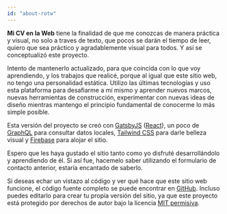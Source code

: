 ```yaml
---
id: "about-rotw"
---
```


**Mi CV en la Web** tiene la finalidad de que me conozcas de manera pr&aacute;ctica y visual, no solo a traves de texto, que pocos se dar&aacute;n el tiempo de leer, quiero que sea pr&aacute;ctico y agradablemente visual para todos. Y as&iacute; se conceptualiz&oacute; este proyecto.

Intento de mantenerlo actualizado, para que coincida con lo que voy aprendiendo, y los trabajos que realic&eacute;, porque al igual que este sitio web, no tengo una personalidad est&aacute;tica. Utilizo las &uacute;ltimas tecnolog&iacute;as y uso esta plataforma para desafiarme a m&iacute; mismo y aprender nuevos marcos, nuevas herramientas de construcci&oacute;n, experimentar con nuevas ideas de dise&ntilde;o mientras mantengo el principio fundamental de conocerme lo m&aacute;s simple posible.

Esta versi&oacute;n del proyecto se cre&oacute; con [GatsbyJS](https://www.gatsbyjs.org/) ([React](https://es.reactjs.org/)), un poco de [GraphQL](https://graphql.org/) para consultar datos locales, [Tailwind CSS](https://tailwindcss.com/) para darle belleza visual y [Firebase](https://firebase.google.com/) para alojar el sitio.

Espero que les haya gustado el sitio tanto como yo disfrut&eacute; desarroll&aacute;ndolo y aprendiendo de &eacute;l. Si as&iacute; fue, hacemelo saber utilizando el formulario de contacto anterior, estar&iacute;a encantado de saberlo.

Si deseas echar un vistazo al c&oacute;digo y ver qu&eacute; hace que este sitio web funcione, el c&oacute;digo fuente completo se puede encontrar en [GitHub](https://github.com/facundo-cachan/mi-cv-en-la-web). Incluso puedes editarlo para crear tu propia versi&oacute;n del sitio, ya que este proyecto est&aacute; protegido por derechos de autor bajo la licencia [MIT permisiva](https://github.com/facundo-cachan/mi-cv-en-la-web/blob/master/LICENSE).

